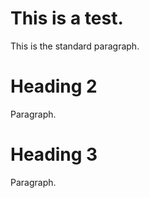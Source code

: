 # This is a test. 

This is the standard paragraph. 

# Heading 2

Paragraph.

# Heading 3

Paragraph.








